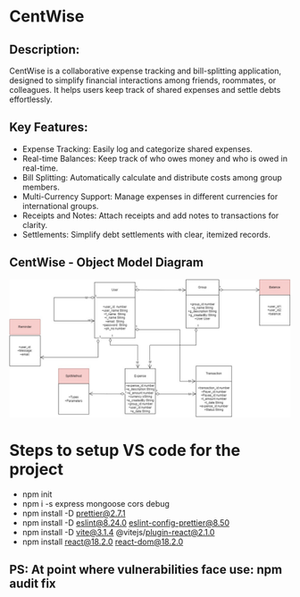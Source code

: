 # CentWise

## Description:

CentWise is a collaborative expense tracking and bill-splitting application, designed to simplify financial interactions among friends, roommates, or colleagues. It helps users keep track of shared expenses and settle debts effortlessly.

## Key Features:

* Expense Tracking: Easily log and categorize shared expenses.
* Real-time Balances: Keep track of who owes money and who is owed in real-time.
* Bill Splitting: Automatically calculate and distribute costs among group members.
* Multi-Currency Support: Manage expenses in different currencies for international groups.
* Receipts and Notes: Attach receipts and add notes to transactions for clarity.
* Settlements: Simplify debt settlements with clear, itemized records.


## CentWise - Object Model Diagram

![Alt text](CentWise.jpg)

# Steps to setup VS code for the project
 
* npm init
* npm i -s express mongoose cors debug
* npm install -D prettier@2.7.1
* npm install -D eslint@8.24.0 eslint-config-prettier@8.50
* npm install -D vite@3.1.4 @vitejs/plugin-react@2.1.0
* npm install react@18.2.0 react-dom@18.2.0
## PS: At point where vulnerabilities face use: npm audit fix